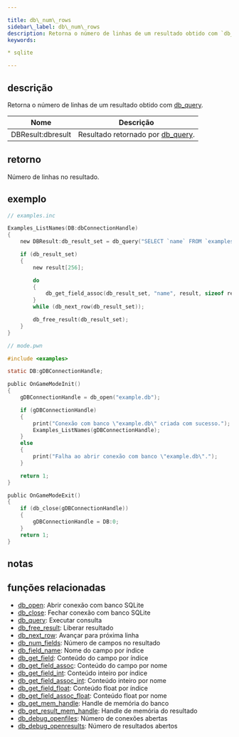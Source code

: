 ```yaml
---

title: db\_num\_rows
sidebar\_label: db\_num\_rows
description: Retorna o número de linhas de um resultado obtido com `db_query`.
keywords:

* sqlite

---
```


## descrição

Retorna o número de linhas de um resultado obtido com [db\_query](db_query).

| Nome               | Descrição                                      |
| ------------------ | ---------------------------------------------- |
| DBResult\:dbresult | Resultado retornado por [db\_query](db_query). |

## retorno

Número de linhas no resultado.

## exemplo

```c
// examples.inc

Examples_ListNames(DB:dbConnectionHandle)
{
    new DBResult:db_result_set = db_query("SELECT `name` FROM `examples`");

    if (db_result_set)
    {
        new result[256];

        do
        {
            db_get_field_assoc(db_result_set, "name", result, sizeof result);
        }
        while (db_next_row(db_result_set));

        db_free_result(db_result_set);
    }
}
```

```c
// mode.pwn

#include <examples>

static DB:gDBConnectionHandle;

public OnGameModeInit()
{
    gDBConnectionHandle = db_open("example.db");

    if (gDBConnectionHandle)
    {
        print("Conexão com banco \"example.db\" criada com sucesso.");
        Examples_ListNames(gDBConnectionHandle);
    }
    else
    {
        print("Falha ao abrir conexão com banco \"example.db\".");
    }

    return 1;
}

public OnGameModeExit()
{
    if (db_close(gDBConnectionHandle))
    {
        gDBConnectionHandle = DB:0;
    }
    return 1;
}
```

## notas

## funções relacionadas

* [db\_open](db_open): Abrir conexão com banco SQLite
* [db\_close](db_close): Fechar conexão com banco SQLite
* [db\_query](db_query): Executar consulta
* [db\_free\_result](db_free_result): Liberar resultado
* [db\_next\_row](db_next_row): Avançar para próxima linha
* [db\_num\_fields](db_num_fields): Número de campos no resultado
* [db\_field\_name](db_field_name): Nome do campo por índice
* [db\_get\_field](db_get_field): Conteúdo do campo por índice
* [db\_get\_field\_assoc](db_get_field_assoc): Conteúdo do campo por nome
* [db\_get\_field\_int](db_get_field_int): Conteúdo inteiro por índice
* [db\_get\_field\_assoc\_int](db_get_field_assoc_int): Conteúdo inteiro por nome
* [db\_get\_field\_float](db_get_field_float): Conteúdo float por índice
* [db\_get\_field\_assoc\_float](db_get_field_assoc_float): Conteúdo float por nome
* [db\_get\_mem\_handle](db_get_mem_handle): Handle de memória do banco
* [db\_get\_result\_mem\_handle](db_get_result_mem_handle): Handle de memória do resultado
* [db\_debug\_openfiles](db_debug_openfiles): Número de conexões abertas
* [db\_debug\_openresults](db_debug_openresults): Número de resultados abertos
